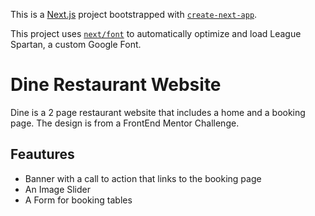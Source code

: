 This is a [Next.js](https://nextjs.org/) project bootstrapped with [`create-next-app`](https://github.com/vercel/next.js/tree/canary/packages/create-next-app).

This project uses [`next/font`](https://nextjs.org/docs/basic-features/font-optimization) to automatically optimize and load League Spartan, a custom Google Font.

# Dine Restaurant Website

Dine is a 2 page restaurant website that includes a home and a booking page. The design is from a FrontEnd Mentor Challenge.

## Feautures

- Banner with a call to action that links to the booking page
- An Image Slider
- A Form for booking tables
